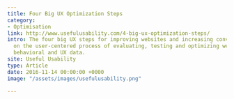 ```yaml
---
title: Four Big UX Optimization Steps
category:
- Optimisation
link: http://www.usefulusability.com/4-big-ux-optimization-steps/
intro: The four big UX steps for improving websites and increasing conversion rely
  on the user-centered process of evaluating, testing and optimizing websites using
  behavioral and UX data.
site: Useful Usability
type: Article
date: 2016-11-14 00:00:00 +0000
image: "/assets/images/usefulusability.png"

---
```

